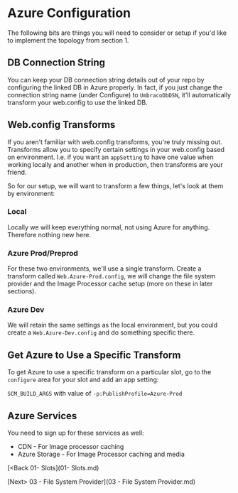 # Azure Configuration
The following bits are things you will need to consider or setup if you'd like to implement the topology from section 1.

## DB Connection String
You can keep your DB connection string details out of your repo by configuring the linked DB in Azure properly.  In fact, if you just change the connection string name (under Configure) to `UmbracoDbDSN`, it'll automatically transform your web.config to use the linked DB.

## Web.config Transforms
If you aren't familiar with web.config transforms, you're truly missing out.  Transforms allow you to specify certain settings in your web.config based on environment.  I.e. if you want an `appSetting` to have one value when working locally and another when in production, then transforms are your friend.

So for our setup, we will want to transform a few things, let's look at them by environment:

### Local
Locally we will keep everything normal, not using Azure for anything.  Therefore nothing new here.

### Azure Prod/Preprod
For these two environments, we'll use a single transform.  Create a transform called `Web.Azure-Prod.config`, we will change the file system provider and the Image Processor cache setup (more on these in later sections).

### Azure Dev
We will retain the same settings as the local environment, but you could create a `Web.Azure-Dev.config` and do something specific there.

## Get Azure to Use a Specific Transform
To get Azure to use a specific transform on a particular slot, go to the `configure` area for your slot and add an app setting:

`SCM_BUILD_ARGS` with value of `-p:PublishProfile=Azure-Prod`

## Azure Services
You need to sign up for these services as well:
* CDN - For Image processor caching
* Azure Storage - For Image Processor caching and media

[<Back 01- Slots](01- Slots.md)

[Next> 03 - File System Provider](03 - File System Provider.md)